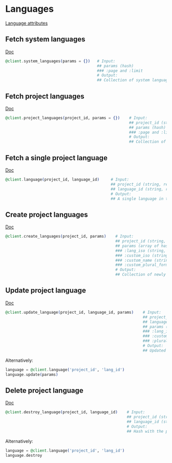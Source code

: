 # Languages

[Language attributes](https://app.lokalise.com/api2docs/curl/#object-languages)

## Fetch system languages

[Doc](https://app.lokalise.com/api2docs/curl/#transition-list-system-languages-get)

```elixir
@client.system_languages(params = {})   # Input:
                                        ## params (hash)
                                        ### :page and :limit
                                        # Output:
                                        ## Collection of system languages supported by Lokalise
```

## Fetch project languages

[Doc](https://app.lokalise.com/api2docs/curl/#transition-list-project-languages-get)

```elixir
@client.project_languages(project_id, params = {})    # Input:
                                                      ## project_id (string, required)
                                                      ## params (hash)
                                                      ### :page and :limit
                                                      # Output:
                                                      ## Collection of languages available in the given project
```

## Fetch a single project language

[Doc](https://app.lokalise.com/api2docs/curl/#transition-retrieve-a-language-get)

```elixir
@client.language(project_id, language_id)     # Input:
                                              ## project_id (string, required)
                                              ## language_id (string, required)
                                              # Output:
                                              ## A single language in the given project
```

## Create project languages

[Doc](https://app.lokalise.com/api2docs/curl/#transition-create-languages-post)

```elixir
@client.create_languages(project_id, params)    # Input:
                                                ## project_id (string, required)
                                                ## params (array of hashes or hash, required) - contains parameter of newly created languages. Pass array of hashes to create multiple languages, or a hash to create a single language
                                                ### :lang_iso (string, required)
                                                ### :custom_iso (string)
                                                ### :custom_name (string)
                                                ### :custom_plural_forms (array) - can contain only plural forms initially supported by Lokalise
                                                # Output:
                                                ## Collection of newly created languages
```

## Update project language

[Doc](https://app.lokalise.com/api2docs/curl/#transition-update-a-language-put)

```elixir
@client.update_language(project_id, language_id, params)    # Input:
                                                            ## project_id (string, required)
                                                            ## language_id (string, required)
                                                            ## params (hash, required)
                                                            ### :lang_iso (string, required)
                                                            ### :custom_name (string)
                                                            ### :plural_forms (array) - can contain only plural forms initially supported by Lokalise
                                                            # Output:
                                                            ## Updated language
```

Alternatively:

```elixir
language = @client.language('project_id', 'lang_id')
language.update(params)
```

## Delete project language

[Doc](https://app.lokalise.com/api2docs/curl/#transition-delete-a-language-delete)

```elixir
@client.destroy_language(project_id, language_id)    # Input:
                                                     ## project_id (string, required)
                                                     ## language_id (string, required)
                                                     # Output:
                                                     ## Hash with the project's id and "language_deleted"=>true
```

Alternatively:

```elixir
language = @client.language('project_id', 'lang_id')
language.destroy
```
